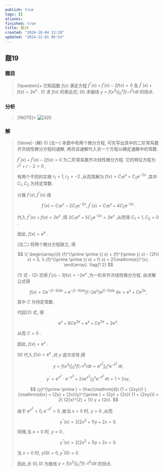 ```yaml
---
publish: true
tags: []
aliases: 
finished: true
title: 题19
created: "2024-10-04 13:28"
updated: "2024-12-01 06:54"
---
```

## 题19
### 题目
> [!question]+
> 已知函数 $f( x)$ 满足方程 ${f}^{\prime \prime }( x)  + {f}^{\prime }( x)  - {2f}( x)  = 0$ 及 ${f}^{\prime \prime }( x)  + f( x)  = 2{\mathrm{e}}^{x}$ .
> (I) 求 $f( x)$ 的表达式;
> (II) 求曲线 $y = f( {x}^{2}) {\int }_{0}^{x}f( {-{t}^{2}}) \mathrm{d}t$ 的拐点.
### 分析
> [!NOTE]+
> ![|325](https://img.hwenyi.live/202411201807650.webp)
### 解
> [!done]-
> (解) (I) (法一) 本题中有两个微分方程, 可先写出其中的二阶常系数齐次线性微分方程的通解, 再将该通解代入另一个方程以确定通解中的常数.
> 
> ${f}^{\prime \prime }( x)  + {f}^{\prime }( x)  - {2f}( x)  = 0$ 为二阶常系数齐次线性微分方程. 它的特征方程为 ${r}^{2} + r - 2 = 0$ ,
> 
> 有两个不同的实根 ${r}_{1} = 1,{r}_{2} =  - 2$ ,从而其解为 $f( x)  = {C}_{1}{\mathrm{e}}^{x} + {C}_{2}{\mathrm{e}}^{-{2x}}$ ,其中 ${C}_{1},{C}_{2}$ 为待定常数.
> 
> 计算 ${f}^{\prime }( x) ,{f}^{\prime \prime }( x)$ 得
> 
> $$
> {f}^{\prime }( x)  = {C}_{1}{\mathrm{e}}^{x} - 2{C}_{2}{\mathrm{e}}^{-{2x}},\;{f}^{\prime \prime }( x)  = {C}_{1}{\mathrm{e}}^{x} + 4{C}_{2}{\mathrm{e}}^{-{2x}}.
> $$
> 
> 代入 ${f}^{\prime \prime }( x)  + f( x)  = 2{\mathrm{e}}^{x}$ ,得 $2{C}_{1}{\mathrm{e}}^{x} + 5{C}_{2}{\mathrm{e}}^{-{2x}} = 2{\mathrm{e}}^{x}$ ,从而得 ${C}_{1} = 1,{C}_{2} = 0$ .
> 
> 因此, $f( x)  = {\mathrm{e}}^{x}$ .
> 
> (法二) 将两个微分方程联立, 得
> 
> $$
> \{  \begin{array}{l} {f}^{\prime \prime }( x)  + {f}^{\prime }( x)  - {2f}( x)  = 0, \\  {f}^{\prime \prime }( x)  + f( x)  = 2{\mathrm{e}}^{x}. \end{array}.  \tag{1 2}
> $$
> 
> (1) 式 - (2) 式得 ${f}^{\prime }( x)  - {3f}( x)  =  - 2{\mathrm{e}}^{x}$ ,为一阶非齐次线性微分方程. 由求解公式得
> 
> $$
> f( x)  = C{\mathrm{e}}^{-\int ( {-3}) \mathrm{d}x} + {\mathrm{e}}^{-\int ( {-3}) \mathrm{d}x}\int ( {-2{\mathrm{e}}^{x}}) {\mathrm{e}}^{\int ( {-3}) \mathrm{d}x}\mathrm{\;d}x = {\mathrm{e}}^{x} + C{\mathrm{e}}^{3x},
> $$
> 
> 其中 $C$ 为待定常数.
> 
> 代回(2) 式, 得
> 
> $$
> {\mathrm{e}}^{x} + {9C}{\mathrm{e}}^{3x} + {\mathrm{e}}^{x} + C{\mathrm{e}}^{3x} = 2{\mathrm{e}}^{x}.
> $$
> 
> 从而 $C = 0$ .
> 
> 因此, $f( x)  = {\mathrm{e}}^{x}$ .
> 
> (II) 代入 $f( x)  = {\mathrm{e}}^{x}$ ,对 $y$ 逐次求导,得
> 
> $$
> y = f( {x}^{2}) {\int }_{0}^{x}f( {-{t}^{2}}) \mathrm{d}t = {\mathrm{e}}^{{x}^{2}}{\int }_{0}^{x}{\mathrm{e}}^{-{t}^{2}}\mathrm{\;d}t,
> $$
> 
> $$
> {y}^{\prime } = {\mathrm{e}}^{{x}^{2}} \cdot  {\mathrm{e}}^{-{x}^{2}} + {2x}{\mathrm{e}}^{{x}^{2}}{\int }_{0}^{x}{\mathrm{e}}^{-{t}^{2}}\mathrm{\;d}t = 1 + {2xy},
> $$
> 
> $$
> {y}^{\prime \prime } = \frac{\mathrm{d}( {1 + {2xy}}) }{\mathrm{d}x} = {2y} + {2x}{y}^{\prime } = {2y} + {2x}( {1 + {2xy}})  = 2( {2{x}^{2} + 1}) y + {2x}.
> $$
> 
> 由于 ${\mathrm{e}}^{{x}^{2}} > 0,{\mathrm{e}}^{-{t}^{2}} > 0$ ,故当 $x > 0$ 时, $y > 0$ ,从而
> 
> $$
> {y}^{\prime \prime }( x)  = 2( {2{x}^{2} + 1}) y + {2x} > 0.
> $$
> 
> 同理,当 $x < 0$ 时, $y < 0$ ,
> 
> $$
> {y}^{\prime \prime }( x)  = 2( {2{x}^{2} + 1}) y + {2x} < 0.
> $$
> 
> 当 $x = 0$ 时, $y( 0)  = 0,{y}^{\prime \prime }( 0)  = 0$ .
> 
> 因此,点 $( {0,0})$ 为曲线 $y = f( {x}^{2}) {\int }_{0}^{x}f( {-{t}^{2}}) \mathrm{d}t$ 的拐点.